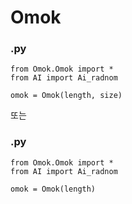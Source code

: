 # Omok   

### .py
    from Omok.Omok import *
    from AI import Ai_radnom
    
    omok = Omok(length, size)
    
또는   

### .py
    from Omok.Omok import *
    from AI import Ai_radnom
    
    omok = Omok(length)
    
